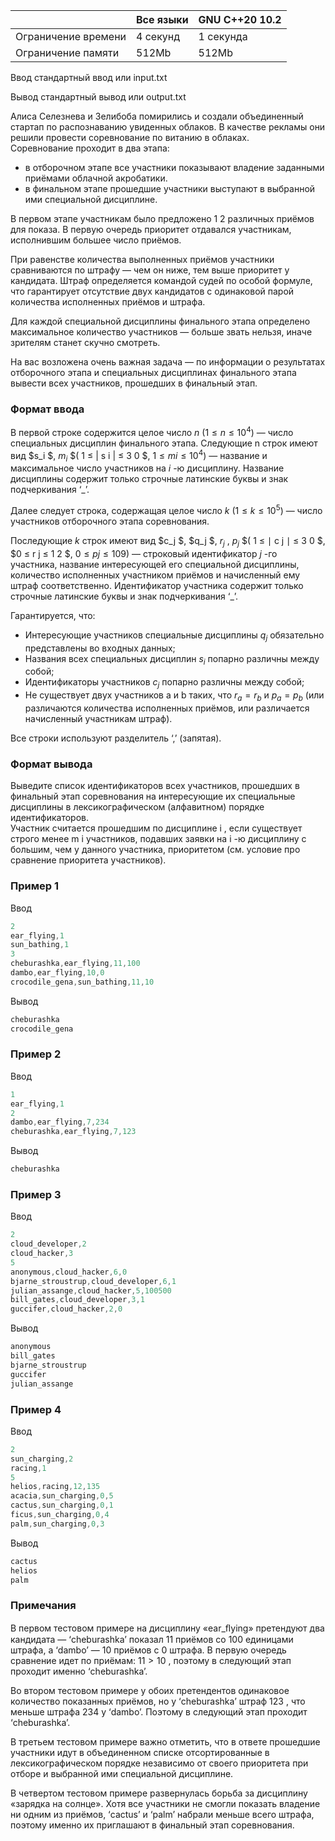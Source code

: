 |           	|        Все языки           	|     GNU C++20 10.2        	|
|---------------------	|----------------------------------	|-----------	|
| Ограничение времени 	| 4 секунд                         	| 1 секунда 	|
| Ограничение памяти  	| 512Mb                            	| 512Mb     	|



Ввод стандартный ввод или input.txt

Вывод стандартный вывод или output.txt     


Алиса Селезнева и Зелибоба помирились и создали объединенный стартап по распознаванию увиденных облаков. 
В качестве рекламы они решили провести соревнование по витанию в облаках.   
Соревнование проходит в два этапа:  
* в отборочном этапе все участники показывают владение заданными приёмами облачной акробатики. 
* в финальном этапе прошедшие участники выступают в выбранной ими специальной дисциплине. 

В первом этапе участникам было предложено 1 2 различных приёмов для показа. 
В первую очередь приоритет отдавался участникам, исполнившим большее число приёмов. 

При равенстве количества выполненных приёмов участники сравниваются по штрафу — чем он ниже, тем выше приоритет у кандидата. 
Штраф определяется командой судей по особой формуле, что гарантирует отсутствие двух кандидатов с одинаковой парой количества исполненных приёмов и штрафа. 

Для каждой специальной дисциплины финального этапа определено максимальное количество участников — больше звать нельзя, иначе зрителям станет скучно смотреть. 

На вас возложена очень важная задача — по информации о результатах отборочного этапа и специальных дисциплинах финального этапа вывести всех участников, прошедших в финальный этап. 

### Формат ввода ###
В первой строке содержится целое число $n$ $( 1 ≤ n ≤ 10^4 )$ — число специальных дисциплин финального этапа. 
Следующие n строк имеют вид $s_i $, $m_i$ $( 1 ≤ | s i | ≤ 3 0 $, $1 ≤ m i ≤ 10^4 )$ — название и максимальное число участников на $i$ -ю дисциплину. 
Название дисциплины содержит только строчные латинские буквы и знак подчеркивания ‘_’. 

Далее следует строка, содержащая целое число $k$ $( 1 ≤ k ≤ 1 0^5 )$ — число участников отборочного этапа соревнования. 

Последующие $k$ строк имеют вид $c_j $, $q_j $, $r_j$ , $p_j$ 
$( 1 ≤  ∣ c j ∣  ≤ 3 0 $, $0 ≤ r j ≤ 1 2 $, $0 ≤ p j ≤ 1 0 9 )$ — строковый идентификатор $j$ -го участника, название интересующей его специальной дисциплины, количество исполненных участником приёмов и начисленный ему штраф соответственно. 
Идентификатор участника содержит только строчные латинские буквы и знак подчеркивания ‘_’. 

Гарантируется, что:  
* Интересующие участников специальные дисциплины $q_j$ обязательно представлены во входных данных; 
* Названия всех специальных дисциплин $s_i$ попарно различны между собой; 
* Идентификаторы участников $c_j$ попарно различны между собой;
* Не существует двух участников a и b таких, что $r_a = r_b$ и $p_a = p_b$ (или различаются количества исполненных приёмов, или различается начисленный участникам штраф). 

Все строки используют разделитель ‘,’ (запятая). 

### Формат вывода ###
Выведите список идентификаторов всех участников, прошедших в финальный этап соревнования на интересующие их специальные дисциплины в лексикографическом (алфавитном) порядке идентификаторов.  
Участник считается прошедшим по дисциплине i , если существует строго менее m i участников, подавших заявки на i -ю дисциплину с большим, чем у данного участника, приоритетом (см. условие про сравнение приоритета участников).


### Пример 1 ###

Ввод
```objectivec
2
ear_flying,1
sun_bathing,1
3
cheburashka,ear_flying,11,100
dambo,ear_flying,10,0
crocodile_gena,sun_bathing,11,10

```
  
Вывод
```objectivec
cheburashka
crocodile_gena

```

### Пример 2 ###

Ввод
```objectivec
1
ear_flying,1
2
dambo,ear_flying,7,234
cheburashka,ear_flying,7,123

```
  
Вывод
```objectivec
cheburashka

```

### Пример 3 ###

Ввод
```objectivec
2
cloud_developer,2
cloud_hacker,3
5
anonymous,cloud_hacker,6,0
bjarne_stroustrup,cloud_developer,6,1
julian_assange,cloud_hacker,5,100500
bill_gates,cloud_developer,3,1
guccifer,cloud_hacker,2,0

```
  
Вывод
```objectivec
anonymous
bill_gates
bjarne_stroustrup
guccifer
julian_assange

```

### Пример 4 ###

Ввод
```objectivec
2
sun_charging,2
racing,1
5
helios,racing,12,135
acacia,sun_charging,0,5
cactus,sun_charging,0,1
ficus,sun_charging,0,4
palm,sun_charging,0,3

```
  
Вывод
```objectivec
cactus
helios
palm

```

### Примечания ###
В первом тестовом примере на дисциплину «ear_ﬂying» претендуют два кандидата — ‘cheburashka’ показал $1 1$ приёмов со $1 0 0$ единицами штрафа, а ‘dambo’ — $1 0$ приёмов с 0 штрафа. В первую очередь сравнение идет по приёмам: $1 1 > 1 0$ , поэтому в следующий этап проходит именно ‘cheburashka’. 

Во втором тестовом примере у обоих претендентов одинаковое количество показанных приёмов, но у ‘cheburashka’ штраф $1 2 3$ , что меньше штрафа $2 3 4$ у ‘dambo’. Поэтому в следующий этап проходит ‘cheburashka’. 

В третьем тестовом примере важно отметить, что в ответе прошедшие участники идут в объединенном списке отсортированные в лексикографическом порядке независимо от своего приоритета при отборе и выбранной ими специальной дисциплине. 

В четвертом тестовом примере развернулась борьба за дисциплину «зарядка на солнце». Хотя все участники не смогли показать владение ни одним из приёмов, ‘cactus’ и ‘palm’ набрали меньше всего штрафа, поэтому именно их приглашают в финальный этап соревнования.
